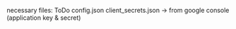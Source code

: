 necessary files:
ToDo config.json
client_secrets.json -> from google console (application key & secret)
